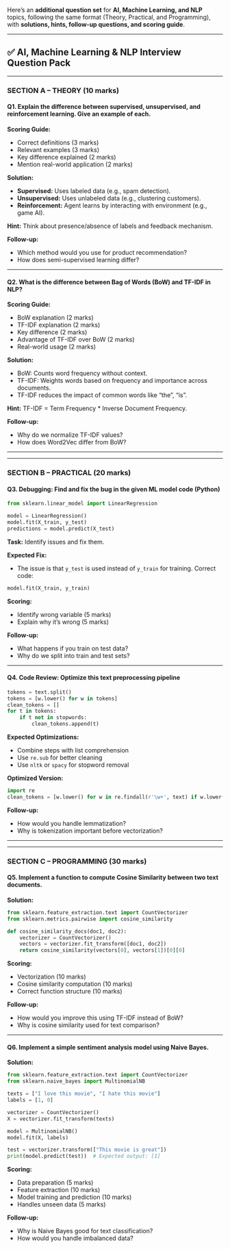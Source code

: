 Here’s an **additional question set** for **AI, Machine Learning, and NLP** topics, following the same format (Theory, Practical, and Programming), with **solutions, hints, follow-up questions, and scoring guide**.

---

## ✅ **AI, Machine Learning & NLP Interview Question Pack**

---

### **SECTION A – THEORY (10 marks)**

#### **Q1. Explain the difference between supervised, unsupervised, and reinforcement learning. Give an example of each.**

**Scoring Guide:**

* Correct definitions (3 marks)
* Relevant examples (3 marks)
* Key difference explained (2 marks)
* Mention real-world application (2 marks)

**Solution:**

* **Supervised:** Uses labeled data (e.g., spam detection).
* **Unsupervised:** Uses unlabeled data (e.g., clustering customers).
* **Reinforcement:** Agent learns by interacting with environment (e.g., game AI).

**Hint:** Think about presence/absence of labels and feedback mechanism.

**Follow-up:**

* Which method would you use for product recommendation?
* How does semi-supervised learning differ?

---

#### **Q2. What is the difference between Bag of Words (BoW) and TF-IDF in NLP?**

**Scoring Guide:**

* BoW explanation (2 marks)
* TF-IDF explanation (2 marks)
* Key difference (2 marks)
* Advantage of TF-IDF over BoW (2 marks)
* Real-world usage (2 marks)

**Solution:**

* BoW: Counts word frequency without context.
* TF-IDF: Weights words based on frequency and importance across documents.
* TF-IDF reduces the impact of common words like “the”, “is”.

**Hint:** TF-IDF = Term Frequency \* Inverse Document Frequency.

**Follow-up:**

* Why do we normalize TF-IDF values?
* How does Word2Vec differ from BoW?

---

---

### **SECTION B – PRACTICAL (20 marks)**

#### **Q3. Debugging: Find and fix the bug in the given ML model code (Python)**

```python
from sklearn.linear_model import LinearRegression

model = LinearRegression()
model.fit(X_train, y_test)
predictions = model.predict(X_test)
```

**Task:** Identify issues and fix them.

**Expected Fix:**

* The issue is that `y_test` is used instead of `y_train` for training. Correct code:

```python
model.fit(X_train, y_train)
```

**Scoring:**

* Identify wrong variable (5 marks)
* Explain why it’s wrong (5 marks)

**Follow-up:**

* What happens if you train on test data?
* Why do we split into train and test sets?

---

#### **Q4. Code Review: Optimize this text preprocessing pipeline**

```python
tokens = text.split()
tokens = [w.lower() for w in tokens]
clean_tokens = []
for t in tokens:
    if t not in stopwords:
        clean_tokens.append(t)
```

**Expected Optimizations:**

* Combine steps with list comprehension
* Use `re.sub` for better cleaning
* Use `nltk` or `spacy` for stopword removal

**Optimized Version:**

```python
import re
clean_tokens = [w.lower() for w in re.findall(r'\w+', text) if w.lower() not in stopwords]
```

**Follow-up:**

* How would you handle lemmatization?
* Why is tokenization important before vectorization?

---

---

### **SECTION C – PROGRAMMING (30 marks)**

#### **Q5. Implement a function to compute Cosine Similarity between two text documents.**

**Solution:**

```python
from sklearn.feature_extraction.text import CountVectorizer
from sklearn.metrics.pairwise import cosine_similarity

def cosine_similarity_docs(doc1, doc2):
    vectorizer = CountVectorizer()
    vectors = vectorizer.fit_transform([doc1, doc2])
    return cosine_similarity(vectors[0], vectors[1])[0][0]
```

**Scoring:**

* Vectorization (10 marks)
* Cosine similarity computation (10 marks)
* Correct function structure (10 marks)

**Follow-up:**

* How would you improve this using TF-IDF instead of BoW?
* Why is cosine similarity used for text comparison?

---

#### **Q6. Implement a simple sentiment analysis model using Naive Bayes.**

**Solution:**

```python
from sklearn.feature_extraction.text import CountVectorizer
from sklearn.naive_bayes import MultinomialNB

texts = ["I love this movie", "I hate this movie"]
labels = [1, 0]

vectorizer = CountVectorizer()
X = vectorizer.fit_transform(texts)

model = MultinomialNB()
model.fit(X, labels)

test = vectorizer.transform(["This movie is great"])
print(model.predict(test))  # Expected output: [1]
```

**Scoring:**

* Data preparation (5 marks)
* Feature extraction (10 marks)
* Model training and prediction (10 marks)
* Handles unseen data (5 marks)

**Follow-up:**

* Why is Naive Bayes good for text classification?
* How would you handle imbalanced data?